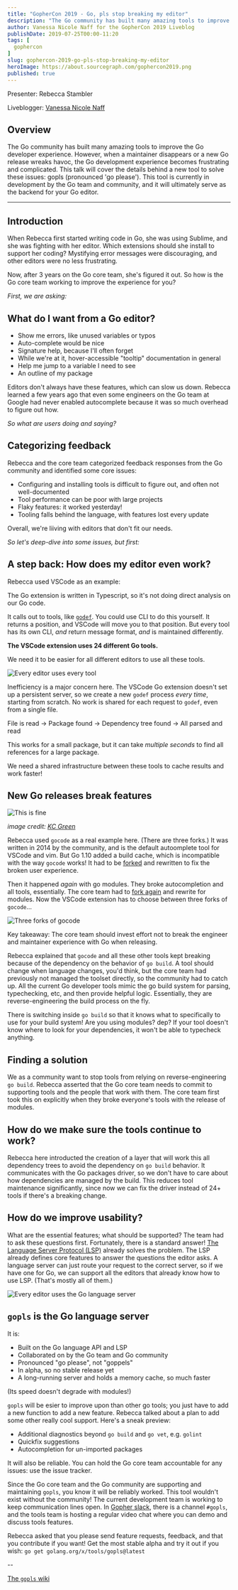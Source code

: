 ```yaml
---
title: "GopherCon 2019 - Go, pls stop breaking my editor"
description: "The Go community has built many amazing tools to improve the Go developer experience. However, when a maintainer disappears or a new Go release wreaks havoc, the Go development experience becomes frustrating and complicated. This talk will cover the details behind a new tool to solve these issues: gopls (pronounced 'go please'). This tool is currently in development by the Go team and community, and it will ultimately serve as the backend for your Go editor."
author: Vanessa Nicole Naff for the GopherCon 2019 Liveblog
publishDate: 2019-07-25T00:00-11:20
tags: [
  gophercon
]
slug: gophercon-2019-go-pls-stop-breaking-my-editor
heroImage: https://about.sourcegraph.com/gophercon2019.png
published: true
---
```


Presenter: Rebecca Stambler

Liveblogger: [Vanessa Nicole Naff](https://twitter.com/axiomista)

## Overview

The Go community has built many amazing tools to improve the Go developer experience. However, when a maintainer disappears or a new Go release wreaks havoc, the Go development experience becomes frustrating and complicated. This talk will cover the details behind a new tool to solve these issues: gopls (pronounced 'go please'). This tool is currently in development by the Go team and community, and it will ultimately serve as the backend for your Go editor.

---

## Introduction

When Rebecca first started writing code in Go, she was using Sublime, and she was fighting with her editor.
Which extensions should she install to support her coding?
Mystifying error messages were discouraging, and other editors were no less frustrating.

Now, after 3 years on the Go core team, she's figured it out.
So how is the Go core team working to improve the experience for you?

_First, we are asking:_

## What do I want from a Go editor?

- Show me errors, like unused variables or typos
- Auto-complete would be nice
- Signature help, because I'll often forget
- While we're at it, hover-accessible "tooltip" documentation in general
- Help me jump to a variable I need to see
- An outline of my package

Editors don't always have these features, which can slow us down.
Rebecca learned a few years ago that even some engineers on the Go team at Google had never enabled autocomplete because it was so much overhead to figure out how.

_So what are users doing and saying?_

## Categorizing feedback

Rebecca and the core team categorized feedback responses from the Go community and identified some core issues:

- Configuring and installing tools is difficult to figure out, and often not well-documented
- Tool performance can be poor with large projects
- Flaky features: it worked yesterday!
- Tooling falls behind the language, with features lost every update

Overall, we're liiving with editors that don't fit our needs.

_So let's deep-dive into some issues, but first:_

## A step back: How does my editor even work?

Rebecca used VSCode as an example:

The Go extension is written in Typescript, so it's not doing direct analysis on our Go code.

It calls out to tools, like [`godef`](https://godoc.org/github.com/rogpeppe/godef). You could use CLI to do this yourself. It returns a position, and VSCode will move you to that position.
But every tool has its own CLI, _and_ return message format, _and_ is maintained differently.

**The VSCode extension uses 24 different Go tools.**

We need it to be easier for all different editors to use all these tools.

![Every editor uses every tool](/gophercon-2019/gopls-editors-tools.png)

Inefficiency is a major concern here. The VSCode Go extension doesn't set up a persistent server, so we create a new `godef` process _every time_, starting from scratch. No work is shared for each request to `godef`, even from a single file.

File is read -> Package found -> Dependency tree found -> All parsed and read

This works for a small package, but it can take _multiple seconds_ to find all references for a large package.

We need a shared infrastructure between these tools to cache results and work faster!

## New Go releases break features

![This is fine](/gophercon-2019/gopls-thisisfine.png)

_image credit: [KC Green](http://gunshowcomic.com/648)_

Rebecca used `gocode` as a real example here. (There are three forks.)
It was written in 2014 by the community, and is the default autoomplete tool for VSCode and vim.
But Go 1.10 added a build cache, which is incompatible with the way `gocode` works!
It had to be [forked](https://github.com/mdempsky/gocode) and rewritten to fix the broken user experience.

Then it happened _again_ with go modules.
They broke autocompletion and all tools, essentially.
The core team had to [fork again](https://github.com/stamblerre/gocode) and rewrite for modules.
Now the VSCode extension has to choose between three forks of `gocode`...

![Three forks of gocode](/gophercon-2019/gopls-gocode-forks.png)

Key takeaway: The core team should invest effort not to break the engineer and maintainer experience with Go when releasing.

Rebecca explained that `gocode` and all these other tools kept breaking because of the dependency on the behavior of `go build`.
A tool should change when language changes, you'd think, but the core team had previously not managed the toolset directly, so the community had to catch up.
All the current Go developer tools mimic the go build system for parsing, typechecking, etc, and then provide helpful logic. Essentially, they are reverse-engineering the build process on the fly.

There is switching inside `go build` so that it knows what to specifically to use for your build system! Are you using modules? dep? If your tool doesn't know where to look for your dependencies, it won't be able to typecheck anything.

## Finding a solution

We as a community want to stop tools from relying on reverse-engineering `go build`.
Rebecca asserted that the Go core team needs to commit to supporting tools and the people that work with them.
The core team first took this on explicitly when they broke everyone's tools with the release of modules.

## How do we make sure the tools continue to work?

Rebecca here introducted the creation of a layer that will work this all dependency trees to avoid the dependency on `go build` behavior.
It communicates with the Go packages driver, so we don't have to care about how dependencies are managed by the build. This reduces tool maintenance significantly, since now we can fix the driver instead of 24+ tools if there's a breaking change.

## How do we improve usability?

What are the essential features; what should be supported? The team had to ask these questions first.
Fortunately, there is a standard answer! [The Language Server Protocol (LSP)](https://langserver.org/) already solves the problem.
The LSP already defines core features to answer the questions the editor asks.
A language server can just route your request to the correct server, so if we have one for Go, we can support all the editors that already know how to use LSP. (That's mostly all of them.)

![Every editor uses the Go language server](/gophercon-2019/gopls-editors-langserver.png)

## `gopls` is the Go language server

It is:

- Built on the Go language API and LSP
- Collaborated on by the Go team and Go community
- Pronounced "go please", not "goppels"
- In alpha, so no stable release yet
- A long-running server and holds a memory cache, so much faster

(Its speed doesn't degrade with modules!)

`gopls` will be esier to improve upon than other go tools; you just have to add a new function to add a new feature.
Rebecca talked about a plan to add some other really cool support.
Here's a sneak preview:

- Additional diagnostics beyond `go build` and `go vet`, e.g. `golint`
- Quickfix suggestions
- Autocompletion for un-imported packages

It will also be reliable.
You can hold the Go core team accountable for any issues: use the issue tracker.

Since the Go core team and the Go community are supporting and maintaining `gopls`, you know it will be reliably worked. This tool wouldn't exist without the community!
The current development team is working to keep communication lines open. In [Gopher slack](https://invite.slack.golangbridge.org/), there is a channel `#gopls`, and the tools team is hosting a regular video chat where you can demo and discuss tools features.

Rebecca asked that you please send feature requests, feedback, and that you contribute if you want! Get the most stable alpha and try it out if you wish: `go get golang.org/x/tools/gopls@latest`

--

[The `gopls` wiki](https://github.com/golang/go/wiki/gopls)
